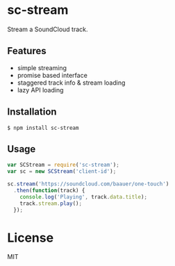 # sc-stream

Stream a SoundCloud track.

## Features
- simple streaming
- promise based interface
- staggered track info & stream loading
- lazy API loading


## Installation

```
$ npm install sc-stream
```


## Usage

```js
var SCStream = require('sc-stream');
var sc = new SCStream('client-id');

sc.stream('https://soundcloud.com/baauer/one-touch')
  .then(function(track) {
    console.log('Playing', track.data.title);
    track.stream.play();
  });
```

# License

  MIT
